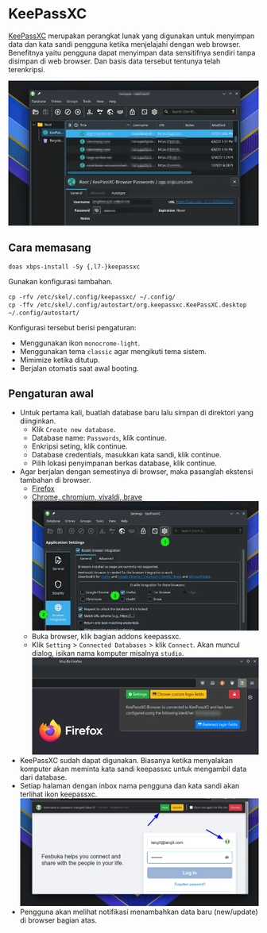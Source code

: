 # KeePassXC

[KeePassXC](https://keepassxc.org/) merupakan perangkat lunak yang digunakan untuk menyimpan data dan kata sandi pengguna ketika menjelajahi dengan web browser. Benefitnya yaitu pengguna dapat menyimpan data sensitifnya sendiri tanpa disimpan di web browser. Dan basis data tersebut tentunya telah terenkripsi.

![KeePassXC LangitKetujuh OS](../../media/image/keepassxc-langitketujuh-id-1.webp)

## Cara memasang

```
doas xbps-install -Sy {,l7-}keepassxc
```

Gunakan konfigurasi tambahan.

```
cp -rfv /etc/skel/.config/keepassxc/ ~/.config/
cp -ffv /etc/skel/.config/autostart/org.keepassxc.KeePassXC.desktop ~/.config/autostart/
```

Konfigurasi tersebut berisi pengaturan:
- Menggunakan ikon `monocrome-light`.
- Menggunakan tema `classic` agar mengikuti tema sistem.
- Mimimize ketika ditutup.
- Berjalan otomatis saat awal booting.

## Pengaturan awal

- Untuk pertama kali, buatlah database baru lalu simpan di direktori yang diinginkan.
    - Klik `Create new database`.
    - Database name: `Passwords`, klik continue.
    - Enkripsi seting, klik continue.
    - Database credentials, masukkan kata sandi, klik continue.
    - Pilih lokasi penyimpanan berkas database, klik continue.
- Agar berjalan dengan semestinya di browser, maka pasanglah ekstensi tambahan di browser.
    - [Firefox](https://addons.mozilla.org/firefox/addon/keepassxc-browser/)
    - [Chrome, chromium, vivaldi, brave](https://chrome.google.com/webstore/detail/keepassxc-browser/oboonakemofpalcgghocfoadofidjkkk)
    ![KeePassXC LangitKetujuh OS](../../media/image/keepassxc-langitketujuh-id-2.webp)
    - Buka browser, klik bagian addons keepassxc.
    - Klik `Setting` > `Connected Databases` > klik `Connect`. Akan muncul dialog, isikan nama komputer misalnya `studio`.
    ![KeePassXC LangitKetujuh OS](../../media/image/keepassxc-langitketujuh-id-3.webp)
- KeePassXC sudah dapat digunakan. Biasanya ketika menyalakan komputer akan meminta kata sandi keepassxc untuk mengambil data dari database.
- Setiap halaman dengan inbox nama pengguna dan kata sandi akan terlihat ikon keepassxc.
![KeePassXC LangitKetujuh OS](../../media/image/keepassxc-langitketujuh-id-4.webp)
- Pengguna akan melihat notifikasi menambahkan data baru (new/update) di browser bagian atas.
